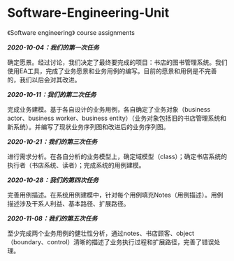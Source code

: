 # Software-Engineering-Unit
《Software engineering》 course assignments



***2020-10-04：我们的第一次任务***  

确定愿景。经过讨论，我们决定了最终要完成的项目：书店的图书管理系统。我们使用EA工具，完成了业务愿景和业务用例的编写。目前的愿景和用例是不完善的，我们以后会对其改进。


***2020-10-11：我们的第二次任务*** 

完成业务建模。基于各自设计的业务用例，各自确定了业务对象（business actor、business worker、business entity）（业务对象包括旧的书店管理系统和新系统）。并编写了现状业务序列图和改进后的业务序列图。

***2020-10-21：我们的第三次任务***  

进行需求分析。在各自分析的业务模型上，确定域模型（class）；确定书店系统的执行者（书店系统、读者）；完成系统的用例建模。

***2020-10-28：我们的第四次任务***  

完善用例描述。在系统用例建模中，针对每个用例填充Notes（用例描述）。用例描述涉及干系人利益、基本路径、扩展路径。

***2020-11-08：我们的第五次任务***  

至少完成两个业务用例的健壮性分析，通过notes、书店顾客、object（boundary、control）清晰的描述了业务执行过程和扩展路径，完善了错误处理。
